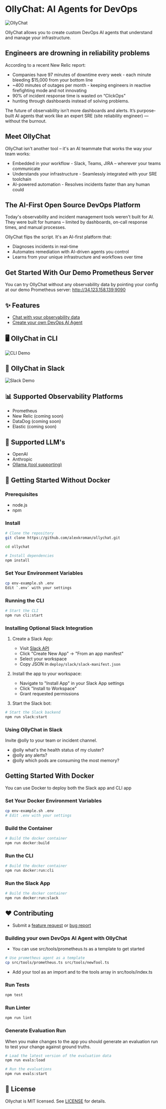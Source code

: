 # OllyChat: AI Agents for DevOps

![ OllyChat](https://raw.githubusercontent.com/alexkroman/ollychat/refs/heads/main/public/olly-small-rectangle.jpeg)

OllyChat allows you to create custom DevOps AI agents that understand and manage your infrastructure.

## Engineers are drowning in reliability problems

According to a recent New Relic report:

- Companies have 97 minutes of downtime every week - each minute bleeding $15,000 from your bottom line
- ~400 minutes of outages per month - keeping engineers in reactive firefighting mode and not innovating
- 90% of incident response time is wasted on “ClickOps"
- hunting through dashboards instead of solving problems.

The future of observability isn’t more dashboards and alerts. It’s purpose-built AI agents that work like an expert SRE (site reliability engineer) — without the burnout.

## Meet OllyChat

OllyChat isn't another tool – it's an AI teammate that works the way your team works:

- Embedded in your workflow - Slack, Teams, JIRA – wherever your teams communicate
- Understands your infrastructure - Seamlessly integrated with your SRE toolchain
- AI-powered automation - Resolves incidents faster than any human could

## The AI-First Open Source DevOps Platform

Today's observability and incident management tools weren't built for AI. They were built for humans – limited by dashboards, on-call response times, and manual processes.

OllyChat flips the script. It's an AI-first platform that:

- Diagnoses incidents in real-time
- Automates remediation with AI-driven agents you control
- Learns from your unique infrastructure and workflows over time

## Get Started With Our Demo Prometheus Server

You can try OllyChat without any observability data by pointing your config at our demo Prometheus server: <http://34.123.158.139:9090>

## ✨ Features

- [Chat with your observability data](DEMO.md)
- [Create your own DevOps AI Agent](#building-your-own-devops-ai-agent-with-ollychat)

## 🖥️ OllyChat in CLI

![CLI Demo](https://raw.githubusercontent.com/alexkroman/ollychat/refs/heads/main/public/cli-demo-2.gif)

## 💬 OllyChat in Slack

![Slack Demo](https://github.com/alexkroman/ollychat/blob/main/public/slack-demo.gif?raw=true)

## 📊 Supported Observability Platforms

- Prometheus
- New Relic (coming soon)
- DataDog (coming soon)
- Elastic (coming soon)

## 🧠 Supported LLM's

- OpenAI
- Anthropic
- [Ollama (tool supporting)](https://ollama.com/search?c=tools)

## 🚀 Getting Started Without Docker

### Prerequisites

- node.js
- npm

### Install

```bash
# Clone the repository
git clone https://github.com/alexkroman/ollychat.git

cd ollychat

# Install dependencies
npm install
```

### Set Your Environment Variables

```bash
cp env-example.sh .env
Edit `.env` with your settings
```

### Running the CLI

```bash
# Start the CLI
npm run cli:start
```

### Installing Optional Slack Integration

1. Create a Slack App:

   - Visit [Slack API](https://api.slack.com/apps)
   - Click "Create New App" → "From an app manifest"
   - Select your workspace
   - Copy JSON in `deploy/slack/slack-manifest.json`

2. Install the app to your workspace:

   - Navigate to "Install App" in your Slack App settings
   - Click "Install to Workspace"
   - Grant requested permissions

3. Start the Slack bot:

```bash
# Start the Slack backend
npm run slack:start
```

### Using OllyChat in Slack

Invite @olly to your team or incident channel.

- @olly what's the health status of my cluster?
- @olly any alerts?
- @olly which pods are consuming the most memory?

## Getting Started With Docker

You can use Docker to deploy both the Slack app and CLI app

### Set Your Docker Environment Variables

```bash
cp env-example.sh .env
# Edit .env with your settings
```

### Build the Container

```bash
# Build the docker container
npm run docker:build
```

### Run the CLI

```bash
# Build the docker container
npm run docker:run:cli
```

### Run the Slack App

```bash
# Build the docker container
npm run docker:run:slack
```

## ❤️ Contributing

- Submit a [feature request](https://github.com/alexkroman/ollychat/issues/new) or [bug report](https://github.com/alexkroman/ollychat/issues/new)

### Building your own DevOps AI Agent with OllyChat

- You can use src/tools/prometheus.ts as a template to get started

```bash
# Use prometheus agent as a template
cp src/tools/prometheus.ts src/tools/newTool.ts
```

- Add your tool as an import and to the tools array in src/tools/index.ts

### Run Tests

```bash
npm test
```

### Run Linter

```bash
npm run lint
```

### Generate Evaluation Run

When you make changes to the app you should generate an evaluation run to test your change against ground truths.

```bash
# Load the latest version of the evaluation data
npm run evals:load

# Run the evaluations
npm run evals:start
```

## 📜 License

Ollychat is MIT licensed. See [LICENSE](LICENSE.txt) for details.
